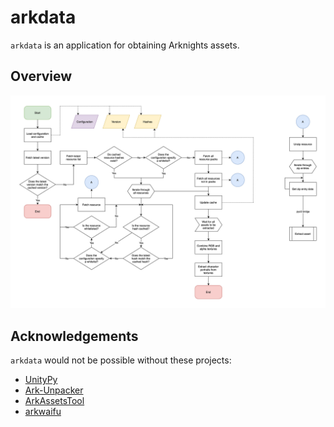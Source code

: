 # arkdata

`arkdata` is an application for obtaining Arknights assets.

## Overview

![Overview of arkdata](overview.png)

## Acknowledgements

`arkdata` would not be possible without these projects:
- [UnityPy](https://github.com/K0lb3/UnityPy)
- [Ark-Unpacker](https://github.com/isHarryh/Ark-Unpacker)
- [ArkAssetsTool](https://github.com/jxr2006/ArkAssetsTool)
- [arkwaifu](https://github.com/FlandiaYingman/arkwaifu)